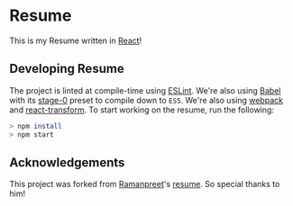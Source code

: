 # Resume
This is my Resume written in [React](https://github.com/facebook/react)!

## Developing Resume
The project is linted at compile-time using [ESLint](https://github.com/eslint/eslint). We're also using [Babel](https://github.com/babel/babel) with its [stage-0](https://babeljs.io/docs/plugins/preset-stage-0/)  preset to compile down to `ES5`. We're also using [webpack](https://github.com/webpack/webpack) and [react-transform](https://github.com/gaearon/react-transform). To start working on the resume, run the following:
```BASH
> npm install
> npm start
```

## Acknowledgements
This project was forked from [Ramanpreet](https://github.com/rsnara)'s [resume](https://github.com/rsnara/resume). So special thanks to him!
